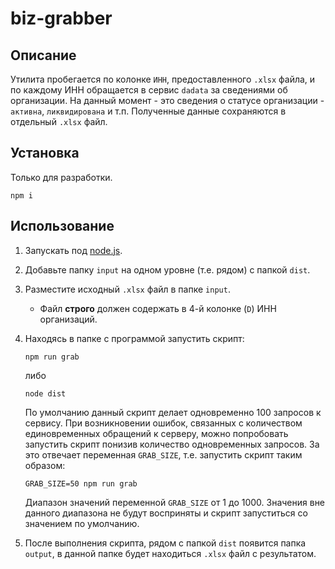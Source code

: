 # biz-grabber

## Описание

Утилита пробегается по колонке `ИНН`, предоставленного `.xlsx` файла, и по каждому ИНН обращается в сервис  `dadata` за сведениями об организации. На данный момент - это сведения о статусе организации - `активна`, `ликвидирована` и т.п. Полученные данные сохраняются в отдельный `.xlsx` файл.

## Установка

Только для разработки.

```shell
npm i
```

## Использование

1. Запускать под [node.js](https://nodejs.org/en).
2. Добавьте папку `input` на одном уровне (т.е. рядом) с папкой `dist`.
3. Разместите исходный `.xlsx` файл в папке `input`.
   * Файл **строго** должен содержать в 4-й колонке (`D`) ИНН организаций.
4. Находясь в папке с программой запустить скрипт:

   ```shell
   npm run grab
   ```
   либо
   
   ```shell
   node dist
   ```

   По умолчанию данный скрипт делает одновременно 100 запросов к сервису. При возникновении ошибок, связанных с количеством единовременных обращений к серверу, можно попробовать запустить скрипт понизив количество одновременных запросов. За это отвечает переменная `GRAB_SIZE`, т.е. запустить скрипт таким образом:

   ```shell
   GRAB_SIZE=50 npm run grab
   ```

   Диапазон значений переменной `GRAB_SIZE` от 1 до 1000. Значения вне данного диапазона не будут восприняты и скрипт запуститься со значением по умолчанию.
5. После выполнения скрипта, рядом с папкой `dist` появится папка `output`, в данной папке будет находиться `.xlsx` файл с результатом.

